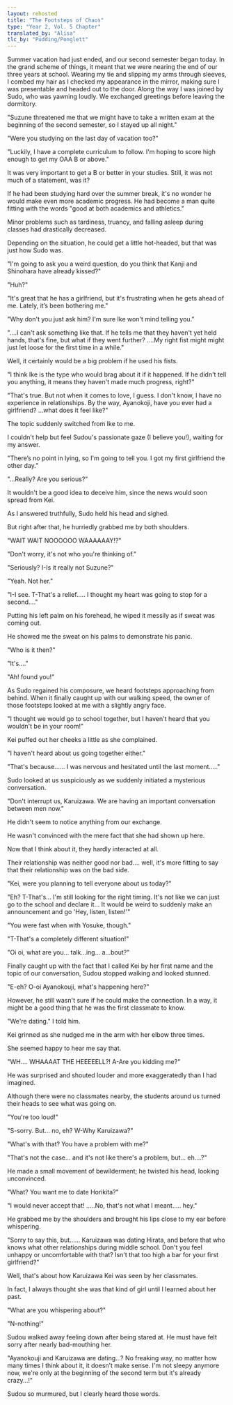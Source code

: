 ```yaml
---
layout: rehosted
title: "The Footsteps of Chaos"
type: "Year 2, Vol. 5 Chapter"
translated_by: "Alisa"
tlc_by: "Pudding/Ponglett"
---
```

<p>Summer vacation had just ended, and our second semester began today. In the grand scheme of things, it meant that we were nearing the end of our three years at school. Wearing my tie and slipping my arms through sleeves, I combed my hair as I checked my appearance in the mirror, making sure I was presentable and headed out to the door. Along the way I was joined by Sudo, who was yawning loudly. We exchanged greetings before leaving the dormitory.</p>

<p>"Suzune threatened me that we might have to take a written exam at the beginning of the second semester, so I stayed up all night."</p>

<p>"Were you studying on the last day of vacation too?"</p>

<p>"Luckily, I have a complete curriculum to follow. I'm hoping to score high enough to get my OAA B or above."</p>

<p>It was very important to get a B or better in your studies. Still, it was not much of a statement, was it?</p>

<p>If he had been studying hard over the summer break, it's no wonder he would make even more academic progress. He had become a man quite fitting with the words "good at both academics and athletics."</p>

<p>Minor problems such as tardiness, truancy, and falling asleep during classes had drastically decreased.</p>

<p>Depending on the situation, he could get a little hot-headed, but that was just how Sudo was.</p>

<p>"I'm going to ask you a weird question, do you think that Kanji and Shinohara have already kissed?"</p>

<p>"Huh?"</p>

<p>"It's great that he has a girlfriend, but it's frustrating when he gets ahead of me. Lately, it’s been bothering me."</p>

<p>"Why don't you just ask him? I'm sure Ike won't mind telling you."</p>

<p>"....I can't ask something like that. If he tells me that they haven't yet held hands, that's fine, but what if they went further? ….My right fist might might just let loose for the first time in a while."</p>

<p>Well, it certainly would be a big problem if he used his fists.</p>

<p>"I think Ike is the type who would brag about it if it happened. If he didn't tell you anything, it means they haven't made much progress, right?"</p>

<p>"That's true. But not when it comes to love, I guess. I don't know, I have no experience in relationships. By the way, Ayanokoji, have you ever had a girlfriend? ...what does it feel like?"</p>

<p>The topic suddenly switched from Ike to me.</p>

<p>I couldn't help but feel Sudou's passionate gaze (I believe you!), waiting for my answer.</p>

<p>"There’s no point in lying, so I'm going to tell you. I got my first girlfriend the other day."</p>

<p>"...Really? Are you serious?"</p>

<p>It wouldn't be a good idea to deceive him, since the news would soon spread from Kei.</p>

<p>As I answered truthfully, Sudo held his head and sighed.</p>

<p>But right after that, he hurriedly grabbed me by both shoulders.</p>

<p>"WAIT WAIT NOOOOOO WAAAAAAY!?"</p>

<p>"Don't worry, it's not who you're thinking of."</p>

<p>"Seriously? I-Is it really not Suzune?"</p>

<p>"Yeah. Not her."</p>

<p>"I-I see. T-That's a relief..... I thought my heart was going to stop for a second...."</p>

<p>Putting his left palm on his forehead, he wiped it messily as if sweat was coming out.</p>

<p>He showed me the sweat on his palms to demonstrate his panic.</p>

<p>"Who is it then?"</p>

<p>"It's…."</p>

<p>"Ah! found you!"</p>

<p>As Sudo regained his composure, we heard footsteps approaching from behind.  When it finally caught up with our walking speed, the owner of those footsteps looked at me with a slightly angry face.</p>

<p>"I thought we would go to school together, but I haven't heard that you wouldn't be in your room!"</p>

<p>Kei puffed out her cheeks a little as she complained.</p>

<p>"I haven't heard about us going together either."</p>

<p>"That's because...... I was nervous and hesitated until the last moment....."</p>

<p>Sudo looked at us suspiciously as we suddenly initiated a mysterious conversation.</p>

<p>"Don't interrupt us, Karuizawa. We are having an important conversation between men now."</p>

<p>He didn't seem to notice anything from our exchange.</p>

<p>He wasn't convinced with the mere fact that she had shown up here.</p>

<p>Now that I think about it, they hardly interacted at all.</p>

<p>Their relationship was neither good nor bad.... well, it's more fitting to say that their relationship was on the bad side.</p>

<p>"Kei, were you planning to tell everyone about us today?"</p>

<p>"Eh? T-That's… I'm still looking for the right timing. It's not like we can just go to the school and declare it… It would be weird to suddenly make an announcement and go 'Hey, listen, listen!'"</p>

<p>"You were fast when with Yosuke, though."</p>

<p>"T-That's a completely different situation!"</p>

<p>"Oi oi, what are you… talk...ing… a...bout?"</p>

<p>Finally caught up with the fact that I called Kei by her first name and the topic of our conversation, Sudou stopped walking and looked stunned.</p>

<p>"E-eh? O-oi Ayanokouji, what's happening here?"</p>

<p>However, he still wasn't sure if he could make the connection. In a way, it might be a good thing that he was the first classmate to know.</p>

<p>"We're dating." I told him.</p>

<p>Kei grinned as she nudged me in the arm with her elbow three times.</p>

<p>She seemed happy to hear me say that.</p>

<p>"WH…. WHAAAAT THE HEEEEELL?! A-Are you kidding me?"</p>

<p>He was surprised and shouted louder and more exaggeratedly than I had imagined.</p>

<p>Although there were no classmates nearby, the students around us turned their heads to see what was going on.</p>

<p>"You're too loud!"</p>

<p>"S-sorry. But… no, eh? W-Why Karuizawa?"</p>

<p>"What's with that? You have a problem with me?"</p>

<p>"That's not the case… and it's not like there's a problem, but… eh….?"</p>

<p>He made a small movement of bewilderment; he twisted his head, looking unconvinced.</p>

<p>"What? You want me to date Horikita?"</p>

<p>"I would never accept that! .....No, that's not what I meant..... hey."</p>

<p>He grabbed me by the shoulders and brought his lips close to my ear before whispering.</p>

<p>"Sorry to say this, but...... Karuizawa was dating Hirata, and before that who knows what other relationships during middle school. Don't you feel unhappy or uncomfortable with that? Isn't that too high a bar for your first girlfriend?"</p>

<p>Well, that's about how Karuizawa Kei was seen by her classmates.</p>

<p>In fact, I always thought she was that kind of girl until I learned about her past.</p>

<p>"What are you whispering about?"</p>

<p>"N-nothing!"</p>

<p>Sudou walked away feeling down after being stared at. He must have felt sorry after nearly bad-mouthing her.</p>

<p>"Ayanokouji and Karuizawa are dating…? No freaking way, no matter how many times I think about it, it doesn’t make sense. I'm not sleepy anymore now, we're only at the beginning of the second term but it's already crazy…!"</p>

<p>Sudou so murmured, but I clearly heard those words.</p>
